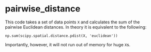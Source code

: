 # pairwise_distance

This code takes a set of data points ```X``` and calculates the sum of the pairwise Euclidean distances. 
In theory it is equivalent to the following:
```
np.sum(scipy.spatial.distance.pdist(X, 'euclidean'))
```
Importantly, however, it will not run out of memory for huge ```X```s. 
